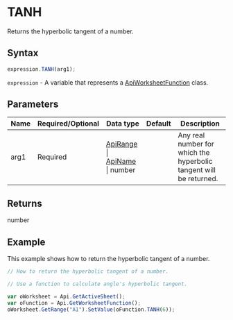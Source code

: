 # TANH

Returns the hyperbolic tangent of a number.

## Syntax

```javascript
expression.TANH(arg1);
```

`expression` - A variable that represents a [ApiWorksheetFunction](../ApiWorksheetFunction.md) class.

## Parameters

| **Name** | **Required/Optional** | **Data type** | **Default** | **Description** |
| ------------- | ------------- | ------------- | ------------- | ------------- |
| arg1 | Required | [ApiRange](../../ApiRange/ApiRange.md) \| [ApiName](../../ApiName/ApiName.md) \| number |  | Any real number for which the hyperbolic tangent will be returned. |

## Returns

number

## Example

This example shows how to return the hyperbolic tangent of a number.

```javascript editor-xlsx
// How to return the hyperbolic tangent of a number.

// Use a function to calculate angle's hyperbolic tangent.

var oWorksheet = Api.GetActiveSheet();
var oFunction = Api.GetWorksheetFunction();
oWorksheet.GetRange("A1").SetValue(oFunction.TANH(6));
```
